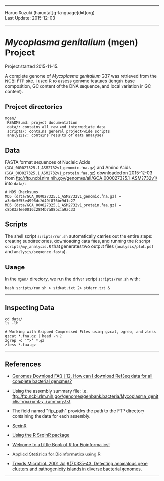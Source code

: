 ----------

Haruo Suzuki (haruo[at]g-language[dot]org)  
Last Update: 2015-12-03  

----------

# *Mycoplasma genitalium* (mgen) Project
Project started 2015-11-15.  

A complete genome of *Mycoplasma genitalium* G37 was retrieved from the NCBI FTP site. I used R to assess genome features (length, base composition, GC content of the DNA sequence, and local variation in GC content).

## Project directories

    mgen/
     README.md: project documentation 
     data/: contains all raw and intermediate data
     scripts/: contains general project-wide scripts
     analysis/: contains results of data analyses

## Data
FASTA format sequences of Nucleic Acids (`GCA_000027325.1_ASM2732v1_genomic.fna.gz`) and Amino Acids (`GCA_000027325.1_ASM2732v1_protein.faa.gz`) downloaded on 2015-12-03 from <ftp://ftp.ncbi.nlm.nih.gov/genomes/all/GCA_000027325.1_ASM2732v1/> into `data/`:

	# MD5 Checksums
	MD5 (data/GCA_000027325.1_ASM2732v1_genomic.fna.gz) = a3e6e5655e4996dc2d49f876be9d1c27
	MD5 (data/GCA_000027325.1_ASM2732v1_protein.faa.gz) = c8b83afee0016c2884b7a88bc1a9ac33

## Scripts

The shell script `scripts/run.sh` automatically carries out the entire steps: creating subdirectories, downloading data files, and running the R script `scripts/my_analysis.R` that generates two output files (`analysis/plot.pdf` and `analysis/sequence.fasta`).

## Usage

In the `mgen/` directory, we run the driver script `scripts/run.sh` with:

    bash scripts/run.sh > stdout.txt 2> stderr.txt &

----------

## Inspecting Data

    cd data/
    ls -lh

    # Working with Gzipped Compressed Files using gzcat, zgrep, and zless
    gzcat *.fna.gz | head -n 2
    zgrep -c '^>' *.gz
    zless *.faa.gz

----------

## References
- [Genomes Download FAQ | 12. How can I download RefSeq data for all complete bacterial genomes?](http://www.ncbi.nlm.nih.gov/genome/doc/ftpfaq/#allcomplete)
 - Using the assembly summary file: i.e. ftp://ftp.ncbi.nlm.nih.gov/genomes/genbank/bacteria/Mycoplasma_genitalium/assembly_summary.txt
 - The field named "ftp_path" provides the path to the FTP directory containing the data for each assembly.

- [SeqinR](http://pbil.univ-lyon1.fr/software/seqinr/home?lang=eng)
 - [Using the R SeqinR package](http://davetang.org/muse/2013/05/09/using-the-r-seqinr-package/)
 - [Welcome to a Little Book of R for Bioinformatics!](http://a-little-book-of-r-for-bioinformatics.readthedocs.org/en/latest/index.html)
 - [Applied Statistics for Bioinformatics using R](https://cran.r-project.org/doc/contrib/Krijnen-IntroBioInfStatistics.pdf)

- [Trends Microbiol. 2001 Jul;9(7):335-43. Detecting anomalous gene clusters and pathogenicity islands in diverse bacterial genomes.](http://www.ncbi.nlm.nih.gov/pubmed/11435108)

----------
